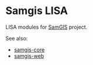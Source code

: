 # Samgis LISA

LISA modules for [SamGIS](https://trinca.tornidor.com/projects/lisa-adapted-for-samgis) project.

See also:
- [samgis-core](https://pypi.org/project/samgis_core/)
- [samgis-web](https://pypi.org/project/samgis_web/)
